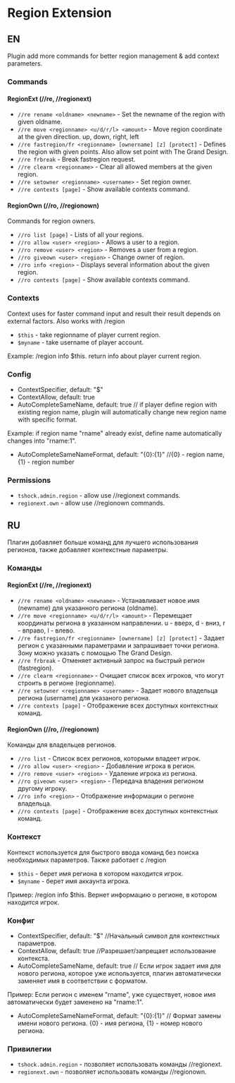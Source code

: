 # Region Extension
## EN
Plugin add more commands for better region management & add context parameters.
### Commands
#### RegionExt (//re, //regionext)
- `//re rename <oldname> <newname>` - Set the newname of the region with given oldname.
- `//re move <regionname> <u/d/r/l> <amount>` - Move region coordinate at the given direction. up, down, right, left
- `//re fastregion/fr <regionname> [ownername] [z] [protect]` - Defines the region with given points. Also allow set point with The Grand Design.
- `//re frbreak` - Break fastregion request.
- `//re clearm <regionname>` - Clear all allowed members at the given region.
- `//re setowner <regionname> <username>` - Set region owner.
- `//re contexts [page]` - Show available contexts command.
#### RegionOwn (//ro, //regionown)
Commands for region owners.
- `//ro list [page]` - Lists of all your regions.
- `//ro allow <user> <region>` - Allows a user to a region.
- `//ro remove <user> <region>` - Removes a user from a region.
- `//ro giveown <user> <region>` - Change owner of region.
- `//ro info <region>` - Displays several information about the given region.
- `//ro contexts [page]` - Show available contexts command.
### Contexts
Context uses for faster command input and result their result depends on external factors. Also works with /region
- `$this` - take regionname of player current region.
- `$myname` - take username of player account.

Example: /region info $this. return info about player current region.
### Config
- ContextSpecifier, default: "$"
- ContextAllow, default: true
- AutoCompleteSameName, default: true // if player define region with existing region name, plugin will automatically change new region name with specific format.

Example: if region name "rname" already exist, define name automatically changes into "rname:1".
- AutoCompleteSameNameFormat, default: "{0}:{1}" //{0} - region name, {1} - region number
### Permissions
- `tshock.admin.region` - allow use //regionext commands.
- `regionext.own` - allow use //regionown commands.

## RU
Плагин добавляет больше команд для лучшего использования регионов, также добавляет контекстные параметры.
### Команды
#### RegionExt (//re, //regionext)
- `//re rename <oldname> <newname>` - Устанавливает новое имя (newname) для указанного региона (oldname).
- `//re move <regionname> <u/d/r/l> <amount>` - Перемещает координаты региона в указанном направлении. u - вверх, d - вниз, r - вправо, l - влево.
- `//re fastregion/fr <regionname> [ownername] [z] [protect]` - Задает регион с указанными параметрами и запрашивает точки региона. Зону можно указать с помощью The Grand Design.
- `//re frbreak` - Отменяет активный запрос на быстрый регион (fastregion).
- `//re clearm <regionname>` - Очищает список всех игроков, что могут строить в регионе (regionname).
- `//re setowner <regionname> <username>` - Задает нового владельца региона (username) для указаного региона.
- `//re contexts [page]` - Отображение всех доступных контекстных команд.
#### RegionOwn (//ro, //regionown)
Команды для владельцев регионов.
- `//ro list` - Список всех регионов, которыми владеет игрок.
- `//ro allow <user> <region>` - Добавление игрока в регион.
- `//ro remove <user> <region>` - Удаление игрока из региона.
- `//ro giveown <user> <region>` - Передача владения регионом другому игроку.
- `//ro info <region>` - Отображение информации о регионе владельца.
- `//ro contexts [page]` - Отображение всех доступных контекстных команд.
### Контекст
Контекст используется для быстрого ввода команд без поиска необходимых параметров. Также работает с /region
- `$this` - берет имя региона в котором находится игрок.
- `$myname` - берет имя аккаунта игрока.

Пример: /region info $this. Вернет информацию о регионе, в котором находится игрок.
### Конфиг
- ContextSpecifier, default: "$" //Начальный символ для контекстных параметров.
- ContextAllow, default: true //Разрешает/запрещает использование контекста.
- AutoCompleteSameName, default: true // Если игрок задает имя для нового региона, которое уже используется, плагин автоматически заменяет имя в соответствии с форматом.

Пример: Если регион с именем "rname", уже существует, новое имя автоматически будет заменено на "rname:1".
- AutoCompleteSameNameFormat, default: "{0}:{1}" // Формат замены имени нового региона. {0} - имя региона, {1} - номер нового региона.
### Привилегии
- `tshock.admin.region` - позволяет использовать команды //regionext. 
- `regionext.own` - позволяет использовать команды //regionown.

